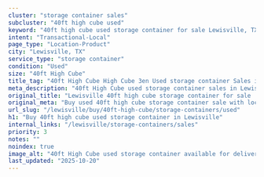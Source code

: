 ```yaml
---
cluster: "storage container sales"
subcluster: "40ft high cube used"
keyword: "40ft high cube used storage container for sale Lewisville, TX"
intent: "Transactional-Local"
page_type: "Location-Product"
city: "Lewisville, TX"
service_type: "storage container"
condition: "Used"
size: "40ft High Cube"
title_tag: "40ft High Cube High Cube 3en Used storage container Sales in Lewisville | LC Container"
meta_description: "40ft High Cube used storage container sales in Lewisville. High cube containers with extra height. Fast delivery, competitive pricing. Serving storage containers area. Quote ID: GXO. Call (214) 524-4168 for your free quote today."
original_title: "Lewisville 40ft high cube storage container for sale | LC"
original_meta: "Buy used 40ft high cube storage container sale with local delivery in Lewisville, TX. LC Container — local Since 2003. Request a fast quote today."
url_slug: "/lewisville/buy/40ft-high-cube/storage-containers/used"
h1: "Buy 40ft high cube used storage container in Lewisville"
internal_links: "/lewisville/storage-containers/sales"
priority: 3
notes: ""
noindex: true
image_alt: "40ft High Cube used storage container available for delivery in Lewisville"
last_updated: "2025-10-20"
---
```


<!-- TODO: Add unique city/inventory copy, images, and internal links here. -->
